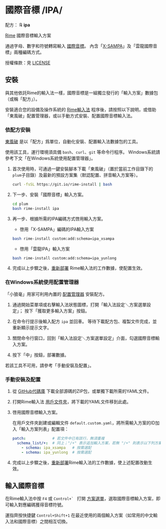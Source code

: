 # 國際音標 /IPA/

配方： ℞ **ipa**

[Rime](https://rime.im) 國際音標輸入方案

通過字母、數字和符號轉寫輸入 [國際音標](https://en.wikipedia.org/wiki/International_Phonetic_Alphabet)。
內含「[X-SAMPA](https://en.wikipedia.org/wiki/X-SAMPA)」及「雲龍國際音標」兩種編碼方式。

授權條款：見 [LICENSE](LICENSE)

## 安裝

與其他依託Rime的輸入法一樣，國際音標是一組獨立發行的「輸入方案」數據包（或稱「配方」）。

安裝適合您的設備及操作系統的 [Rime輸入法](http://rime.im/download) 程序後，請按照以下說明，或借助「東風破」配置管理器，或以手動方式安裝、配置國際音標輸入法。

### 依配方安裝

[東風破](https://github.com/rime/plum) 是以「配方」爲單位，自動化安裝、配置輸入法數據包的工具。

使用該工具，運行環境須具備 `bash`、`curl`、`git` 等命令行程序。
Windows系統請參考下文「在Windows系統使用配置管理器」。

1.  首次使用時，可通過一鍵安裝腳本下載「東風破」（置於當前工作目錄下的`plum`子目錄）及最新的預設方案集（默認配置、拼音輸入方案等）。

    ```bash
    curl -fsSL https://git.io/rime-install | bash
    ```
2.  下一步、安裝「國際音標」輸入方案。

    ``` bash
    cd plum
    bash rime-install ipa
    ```

3.  再一步、根據所需的IPA編碼方式啓用輸入方案。

      - 啓用「X-SAMPA」編碼的IPA輸入方案

       ```bash
       bash rime-install custom:add:schema=ipa_xsampa
       ```

      - 啓用「雲龍IPA」輸入方案

       ```bash
       bash rime-install custom:add:schema=ipa_yunlong
       ```

4.  完成以上步驟之後，[重新部署](https://github.com/rime/home/wiki/CustomizationGuide#%E9%87%8D%E6%96%B0%E4%BD%88%E7%BD%B2%E7%9A%84%E6%93%8D%E4%BD%9C%E6%96%B9%E6%B3%95) Rime輸入法的工作數據，使配置生效。

### 在Windows系統使用配置管理器

「小狼毫」用家可利用內置的 [配置管理器](https://github.com/rime/plum#windows-bootstrap-script) 安裝配方。

1.  通過開始菜單項或右擊輸入法狀態圖標，打開「輸入法設定＼方案選單設定」；
    按下「獲取更多輸入方案」按鈕。

2.  在命令行提示後輸入配方 `ipa` 並回車。
    等待下載配方包、複製文件完成，並重新顯示提示文字。

3.  關閉命令行窗口，回到「輸入法設定＼方案選單設定」介面，勾選國際音標輸入方案。

4.  按下「中」按鈕，部署數據。

若該工具不可用，請參考「手動安裝及配置」。

### 手動安裝及配置

1.  從 [GitHub代碼庫](https://github.com/rime/rime-ipa) 下載全部源碼的ZIP包，或單獨下載所需的YAML文件。

2.  打開Rime輸入法 [用戶文件夾](https://github.com/rime/home/wiki/UserData)，將下載的YAML文件移到此處。

3.  啓用國際音標輸入方案。

    在用戶文件夾創建或編輯文件 `default.custom.yaml`，將所需輸入方案的ID加入「輸入方案列表」配置項：

    ```yaml
    patch:            # 若文件中已有該行，無須重複
      schema_list/+:  # 同上；"/+" 表示追加輸入方案，若無 "/+" 則表示以下列方案替換默認列表
        - schema: ipa_xsampa   # 按需選配
        - schema: ipa_yunlong  # 按需選配
    ```

4.  完成以上步驟之後，[重新部署](https://github.com/rime/home/wiki/CustomizationGuide#%E9%87%8D%E6%96%B0%E4%BD%88%E7%BD%B2%E7%9A%84%E6%93%8D%E4%BD%9C%E6%96%B9%E6%B3%95)Rime輸入法的工作數據，使上述配置改動生效。

## 輸入國際音標

在Rime輸入法中按 `F4` 或 ``Control+` `` 打開 [方案選單](https://github.com/rime/home/wiki/UserGuide#%E4%BD%BF%E7%94%A8%E6%96%B9%E6%A1%88%E9%81%B8%E5%96%AE)，選取國際音標輸入方案，即可輸入對應編碼獲得音標符號。

運指齊按快捷鍵 `Control+Shift+1` 在最近使用的兩個輸入方案（如常用的中文輸入法和國際音標）之間相互切換。
